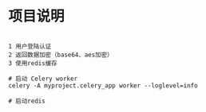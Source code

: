 # 项目说明

```text

1 用户登陆认证
2 返回数据加密（base64、aes加密）
3 使用redis缓存 

```

```shell
# 启动 Celery worker
celery -A myproject.celery_app worker --loglevel=info

# 启动redis

```
